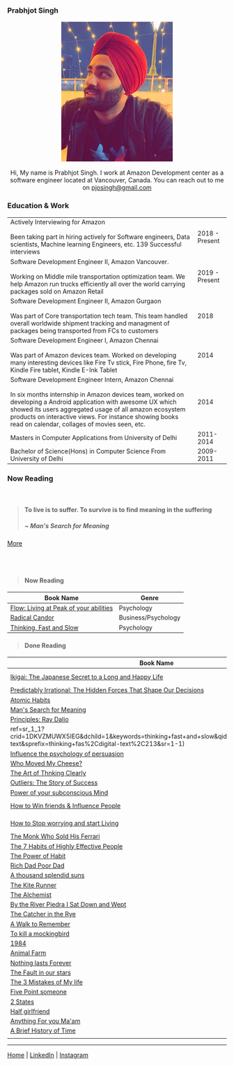 ### Prabhjot Singh

<p align="center">
  <img src="https://github.com/pjosingh/pjosingh.github.io/blob/main/size_dp.jpg?raw=true" alt="img"/>
</p>

<p align="center">
Hi, My name is Prabhjot Singh. I work at Amazon Development center as a software engineer located at Vancouver, Canada. You can reach out to me on <a href="mailto:pjosingh@gmail.com"> pjosingh@gmail.com </a>
</p>

### Education & Work

<table style="width:100%">

<tr style="width:100%">
  <td>Actively Interviewing for Amazon <br><br>Been taking part in hiring actively for Software engineers, Data scientists, Machine learning Engineers, etc. 139 Successful interviews</td> <td>2018 - Present</td></tr>
<tr>
  <td>Software Development Engineer II, Amazon Vancouver. <br><br> Working on Middle mile transportation optimization team. We help Amazon run trucks efficiently all over the world carrying packages sold on Amazon Retail</td> <td>2019 - Present</td></tr>
  <tr><td>Software Development Engineer II, Amazon Gurgaon <br><br> Was part of Core transportation tech team. This team handled overall worldwide shipment tracking and managment of packages being transported from FCs to customers </td> <td>2018</td></tr>
  <tr><td>Software Development Engineer I, Amazon Chennai<br><br>Was part of Amazon devices team. Worked on developing many interesting devices like Fire Tv stick, Fire Phone, fire Tv, Kindle Fire tablet, Kindle E-Ink Tablet</td> <td>2014</td></tr>
  <tr><td>Software Development Engineer Intern, Amazon Chennai<br><br> In six months internship in Amazon devices team, worked on developing a Android application with awesome UX which showed its users aggregated usage of all amazon ecosystem products on interactive views. For instance showing books read on calendar, collages of movies seen, etc.</td> <td>2014</td></tr>
  <tr><td>Masters in Computer Applications from University of Delhi</td> <td>2011-2014</td></tr>
  <tr><td>Bachelor of Science(Hons) in Computer Science From University of Delhi</td> <td>2009-2011</td>
</tr>
</table>


### Now Reading

<br/>

> #### To live is to suffer. To survive is to find meaning in the suffering 
> ##### ~ Man's Search for Meaning

[More](https://pjosingh.github.io/quotes)

<br/>
<br/>


> #### Now Reading

|Book Name|Genre|
|---|---|
|[Flow: Living at Peak of your abilities](https://www.amazon.in/Flow-Living-Peak-Your-Abilities/dp/B079CF8GDV/ref=sr_1_1?dchild=1&keywords=flow+Mihaly+Csikszentmihalyi+Ph.D.&qid=1611159428&sr=8-1)|Psychology|
|[Radical Candor](https://www.amazon.com/Radical-Candor-Kim-Scott/dp/B01KTIEFEE)|Business/Psychology|
|[Thinking, Fast and Slow](https://www.amazon.com/Thinking-Fast-Slow-Daniel-Kahneman-ebook/dp/B005MJFA2W/ref=sr_1_1?crid=1DKVZMUWX5IEG&dchild=1&keywords=thinking+fast+and+slow&qid=1605990067&s=digital-text&sprefix=thinking+fas%2Cdigital-text%2C213&sr=1-1)|Psychology|



> #### Done Reading 

|Book Name|Genre|
|---|---|
|[Ikigai: The Japanese Secret to a Long and Happy Life]()|Self-Help/Psychology|
|[Predictably Irrational: The Hidden Forces That Shape Our Decisions](https://www.goodreads.com/book/show/1713426.Predictably_Irrational)|Psychology|
|[Atomic Habits](https://www.amazon.ca/Atomic-Habits-Proven-Build-Break/dp/0735211299/ref=sr_1_1?dchild=1&gclid=Cj0KCQiAk53-BRD0ARIsAJuNhpt8V43ehCfnDTLNY7M-Bae_5GUHhyLndd4nqrqQTFNAzCz25l0WNesaAr59EALw_wcB&hvadid=284459828597&hvdev=c&hvlocphy=9001528&hvnetw=g&hvqmt=e&hvrand=10067369749011681451&hvtargid=kwd-484824757107&hydadcr=14947_9480929&keywords=atomic+habits&qid=1606940031&sr=8-1&tag=googcana-20)|Psychology|
|[Man's Search for Meaning](https://www.amazon.ca/Mans-Search-Meaning-Viktor-Frankl-ebook/dp/B009U9S6FI/ref=sr_1_2?dchild=1&keywords=victor+franklin&qid=1606274445&s=digital-text&sr=1-2)|Psychology|
|[Principles: Ray Dalio](https://www.amazon.in/Principles-Life-Work-Ray-Dalio/dp/1501124021)|Business/Psychology|
ref=sr_1_1?crid=1DKVZMUWX5IEG&dchild=1&keywords=thinking+fast+and+slow&qid=1605990067&s=digital-text&sprefix=thinking+fas%2Cdigital-text%2C213&sr=1-1)|Psychology|In progress|
|[Influence the psychology of persuasion](https://www.amazon.com/Influence-Psychology-Persuasion-Business-Essentials-ebook/dp/B002BD2UUC/ref=sr_1_1?crid=2OOWZINS2MM5Y&dchild=1&keywords=influence+the+psychology+of+persuasion&qid=1605989949&s=digital-text&sprefix=influe%2Cdigital-text%2C233&sr=1-1)|Psychology|
|[Who Moved My Cheese?](https://www.amazon.com/gp/product/0091883768/ref=x_gr_w_bb_sin?ie=UTF8&tag=x_gr_w_bb_sin-20&linkCode=as2&camp=1789&creative=9325&creativeASIN=0091883768&SubscriptionId=1MGPYB6YW3HWK55XCGG2)|Psychology|
|[The Art of Thnking Clearly](https://www.amazon.com/gp/product/0062219685/ref=x_gr_w_bb_glide_sin?ie=UTF8&tag=x_gr_w_bb_glide_sin-20&linkCode=as2&camp=1789&creative=9325&creativeASIN=0062219685&SubscriptionId=1MGPYB6YW3HWK55XCGG2)|Psychology|
|[Outliers: The Story of Success](https://www.amazon.com/gp/product/0316017922/ref=x_gr_w_bb_sin?ie=UTF8&tag=x_gr_w_bb_sin-20&linkCode=as2&camp=1789&creative=9325&creativeASIN=0316017922&SubscriptionId=1MGPYB6YW3HWK55XCGG2)|Psychology|
|[Power of your subconscious Mind](https://www.amazon.com/gp/product/0553583182/ref=x_gr_w_bb_sin?ie=UTF8&tag=x_gr_w_bb_sin-20&linkCode=as2&camp=1789&creative=9325&creativeASIN=0553583182&SubscriptionId=1MGPYB6YW3HWK55XCGG2)   |Psychology   |Done   |
|[How to Win friends & Influence People](https://www.amazon.com/s?k=How+to+Win+Friends+and+Influence+People&i=stripbooks&adid=082VK13VJJCZTQYGWWCZ&campaign=211041&creative=374001&tag=x_gr_w_bb_sin-20&ref=x_gr_w_bb_sin)   |Self-Help/Psychology   |Done   |
|[How to Stop worrying and start Living]()   |Self-Help/Psychology   |Done   |
|[The Monk Who Sold His Ferrari](https://www.amazon.com/gp/product/0062515675/ref=x_gr_w_bb_sin?ie=UTF8&tag=x_gr_w_bb_sin-20&linkCode=as2&camp=1789&creative=9325&creativeASIN=0062515675&SubscriptionId=1MGPYB6YW3HWK55XCGG2)|Self-Help|
|[The 7 Habits of Highly Effective People](https://www.amazon.com/gp/product/0743269519/ref=x_gr_w_bb_sin?ie=UTF8&tag=x_gr_w_bb_sin-20&linkCode=as2&camp=1789&creative=9325&creativeASIN=0743269519&SubscriptionId=1MGPYB6YW3HWK55XCGG2)|Self-Help|
|[The Power of Habit](https://www.amazon.com/Power-Habit-Why-What-Change-ebook/dp/B006WAIV6M/ref=sr_1_1?dchild=1&keywords=The+power+of+habit&qid=1605990001&s=digital-text&sr=1-1)|Self-Help|
|[Rich Dad Poor Dad](https://www.amazon.com/Rich-Dad-Poor-Teach-Middle-ebook/dp/B07C7M8SX9/ref=sr_1_1?crid=3D4CTXDHMPV4G&dchild=1&keywords=rich+dad+poor+dad&qid=1605990103&s=digital-text&sprefix=rich+dad%2Cdigital-text%2C221&sr=1-1)|Self-Help|
|[A thousand splendid suns](https://www.amazon.com/Thousand-Splendid-Suns-Khaled-Hosseini-ebook/dp/B002R88G5E/ref=sr_1_1?crid=3AQGPB5FZJ10G&dchild=1&keywords=a+thousand+splendid+suns&qid=1605990158&s=digital-text&sprefix=A+thous%2Cdigital-text%2C225&sr=1-1)|Fiction|
|[The Kite Runner](https://www.amazon.ca/Kite-Runner-Khaled-Hosseini/dp/0385660073/ref=sr_1_1?dchild=1&keywords=kite+runner&qid=1606015933&sr=8-1)   |Fiction   |Done   |
|[The Alchemist](https://www.amazon.com/Alchemist-Paulo-Coelho/dp/0062315005/ref=sr_1_1?dchild=1&keywords=The+Alchemist&qid=1606017604&s=books&sr=1-1)   |Fiction   |Done   |
|[By the River Piedra I Sat Down and Wept](https://www.amazon.com/River-Piedra-Sat-Down-Wept/dp/0061122092/ref=sr_1_1?dchild=1&keywords=By+the+River+Piedra+I+Sat+Down+and+Wept&qid=1606017594&s=books&sr=1-1)   | Fiction  |Done   |
|[The Catcher in the Rye](https://www.amazon.com/Catcher-Rye-J-D-Salinger/dp/0316769177/ref=sr_1_1?dchild=1&keywords=The+Catcher+in+the+Rye&qid=1606017573&s=books&sr=1-1)   |Fiction   |Done   |
|[A Walk to Remember](https://www.amazon.com/Walk-Remember-Nicholas-Sparks/dp/1538764695/ref=sr_1_1?dchild=1&keywords=A+Walk+to+Remember&qid=1606017550&s=books&sr=1-1)   |Fiction   |Done   |
|[To kill a mockingbird](https://www.amazon.com/Kill-Mockingbird-Harper-Lee/dp/0060935464/ref=sr_1_1?dchild=1&keywords=To+kill+a+mockingbird&qid=1606017539&s=books&sr=1-1)   |Fiction   |Done   |
|[1984](https://www.amazon.com/1984-Signet-Classics-George-Orwell/dp/0451524934/ref=pd_sbs_14_1/143-7916261-7895460?_encoding=UTF8&pd_rd_i=0451524934&pd_rd_r=7a5b5fd7-b098-4d80-9507-96af05bf22ff&pd_rd_w=FqYW8&pd_rd_wg=Qe3l1&pf_rd_p=ed1e2146-ecfe-435e-b3b5-d79fa072fd58&pf_rd_r=05V4T7WHZTRMWKQHT6DS&psc=1&refRID=05V4T7WHZTRMWKQHT6DS)   |Fiction   |Done   |
|[Animal Farm](https://www.amazon.com/Animal-Farm-George-Orwell/dp/0451526341/ref=sr_1_1?dchild=1&keywords=Animal+Farm&qid=1606017519&s=books&sr=1-1)   |Fiction   |
|[Nothing lasts Forever](https://www.amazon.com/gp/product/0446354732/ref=x_gr_w_bb_glide_sout?ie=UTF8&tag=x_gr_w_bb_glide_sout-20&linkCode=as2&camp=1789&creative=9325&creativeASIN=0446354732&SubscriptionId=1MGPYB6YW3HWK55XCGG2)|Fiction|
|[The Fault in our stars](https://www.amazon.com/Fault-Our-Stars-John-Green/dp/014242417X/ref=sr_1_1?dchild=1&keywords=The+Fault+in+our+stars&qid=1606017583&s=books&sr=1-1)   |Fiction   |Done  |
|[The 3 Mistakes of My life]()|Fiction|
|[Five Point someone]()|Fiction|
|[2 States]()|Fiction|
|[Half girlfriend]()|Fiction|
|[Anything For you Ma'am]()|Fiction|
|[A Brief History of Time](https://www.amazon.com/Brief-History-Time-Stephen-Hawking/dp/0553380168)   |Non-Fiction   |Done   |
|   |   |   |


***

[Home](https://pjosingh.github.io/) | [LinkedIn](https://www.linkedin.com/in/prabhjot-singh-6331493b/) | [Instagram](https://www.instagram.com/pjosingh/)
